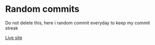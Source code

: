 # Random commits

Do not delete this, here i random commit everyday to keep my commit streak

[Live site]()
